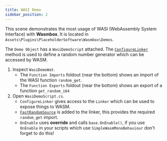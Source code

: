 ```yaml
---
title: WASI Demo
sidebar_position: 2
---
```


This scene demonstrates the most usage of WASI (WebAssembly System Interface) with <b>Wasmbox</b>. It is located in `Assets\Plugins\PlaceholderSoftware\Wasmbox\Demos`.

The `Demo Object` has a `WasiDemoScript` attached. The [`ConfigureLinker`](./../../basics/linker.md) method is used to define a random number generator which can be accessed by WASM.

1. Inspect `WasiDemoWat`.
    - The `Function Imports` foldout (near the bottom) shows an import of the WASI function `random_get`.
    - The `Function Exports` foldout (near the bottom) shows an export of a function `get_random_i64`
2. Open `WasiDemoScript.cs`.
   - `ConfigureLinker` gives access to the `Linker` which can be used to expose things to WASM.
   - [`FastRandomSource`](./../../reference/code/WASI/random.md) is added to the linker, this provides the required `random_get` import.
   - `OnEnable` uses <b>override</b> and calls `base.OnEnable()`, if you use `OnEnable` in your scripts which use `SimpleWasmMonoBehaviour` don't forget to do this!